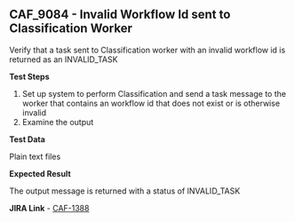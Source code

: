 ## CAF_9084 - Invalid Workflow Id sent to Classification Worker ##

Verify that a task sent to Classification worker with an invalid workflow id is returned as an INVALID_TASK

**Test Steps**

1. Set up system to perform Classification and send a task message to the worker that contains an workflow id that does not exist or is otherwise invalid
2. Examine the output

**Test Data**

Plain text files

**Expected Result**

The output message is returned with a status of INVALID_TASK

**JIRA Link** - [CAF-1388](https://jira.autonomy.com/browse/CAF-1388)




